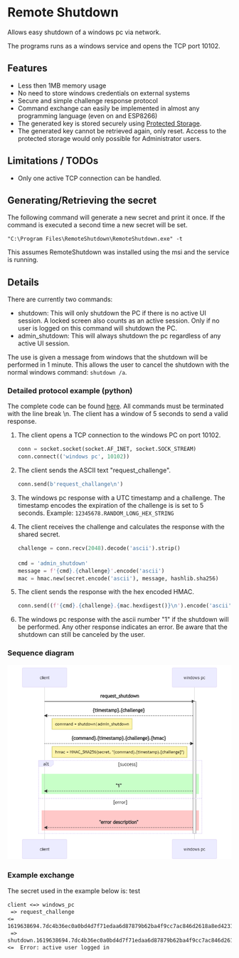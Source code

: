 # Remote Shutdown

Allows easy shutdown of a windows pc via network.

The programs runs as a windows service and opens the TCP port 10102.


## Features

- Less then 1MB memory usage
- No need to store windows credentials on external systems
- Secure and simple challenge response protocol
- Command exchange can easily be implemented in almost any programming language (even on and ESP8266)
- The generated key is stored securely using [Protected Storage](https://docs.microsoft.com/en-us/windows/win32/devnotes/pstore).
- The generated key cannot be retrieved again, only reset.
  Access to the protected storage would only possible for Administrator users.


## Limitations / TODOs

- Only one active TCP connection can be handled.

## Generating/Retrieving the secret

The following command will generate a new secret and print it once.
If the command is executed a second time a new secret will be set.

    "C:\Program Files\RemoteShutdown\RemoteShutdown.exe" -t

This assumes RemoteShutdown was installed using the msi and the service is running.


## Details

There are currently two commands:

- shutdown: This will only shutdown the PC if there is no active UI session.
  A locked screen also counts as an active session.
  Only if no user is logged on this command will shutdown the PC.
- admin_shutdown: This will always shutdown the pc regardless of any active UI session.

The use is given a message from windows that the shutdown will be performed in 1 minute.
This allows the user to cancel the shutdown with the normal windows command: `shutdown /a`.


### Detailed protocol example (python)

The complete code can be found [here](clients/python).
All commands must be terminated with the line break \n.
The client has a window of 5 seconds to send a valid response.

1. The client opens a TCP connection to the windows PC on port 10102.

    ```python
    conn = socket.socket(socket.AF_INET, socket.SOCK_STREAM)
    conn.connect(('windows pc', 10102))
    ```

2. The client sends the ASCII text "request_challenge".

    ```python
    conn.send(b'request_challange\n')
    ```

3. The windows pc response with a UTC timestamp and a challenge.
   The timestamp encodes the expiration of the challenge is is set to 5 seconds.
   Example: `12345678.RANDOM_LONG_HEX_STRING`

4. The client receives the challenge and calculates the response with the shared secret.

    ```python
    challenge = conn.recv(2048).decode('ascii').strip()

    cmd = 'admin_shutdown'
    message = f'{cmd}.{challenge}'.encode('ascii')
    mac = hmac.new(secret.encode('ascii'), message, hashlib.sha256)
    ```

5. The client sends the response with the hex encoded HMAC.

    ```python
    conn.send((f'{cmd}.{challenge}.{mac.hexdigest()}\n').encode('ascii'))
    ```

6. The windows pc response with the ascii number "1" if the shutdown will be performed.
   Any other response indicates an error.
   Be aware that the shutdown can still be canceled by the user.


### Sequence diagram

![Sequence diagram](doc/sequence.png)


### Example exchange

The secret used in the example below is: test

    client <=> windows_pc
     => request_challenge
    <=  1619638694.7dc4b36ec0a0bd4d7f71edaa6d87879b62ba4f9cc7ac846d2618a8ed4231097f
     => shutdown.1619638694.7dc4b36ec0a0bd4d7f71edaa6d87879b62ba4f9cc7ac846d2618a8ed4231097f.eff9e46c45741c2efd581ce86b94cb1665cf298f61c55343d28b496b8cd74de9
    <=  Error: active user logged in
